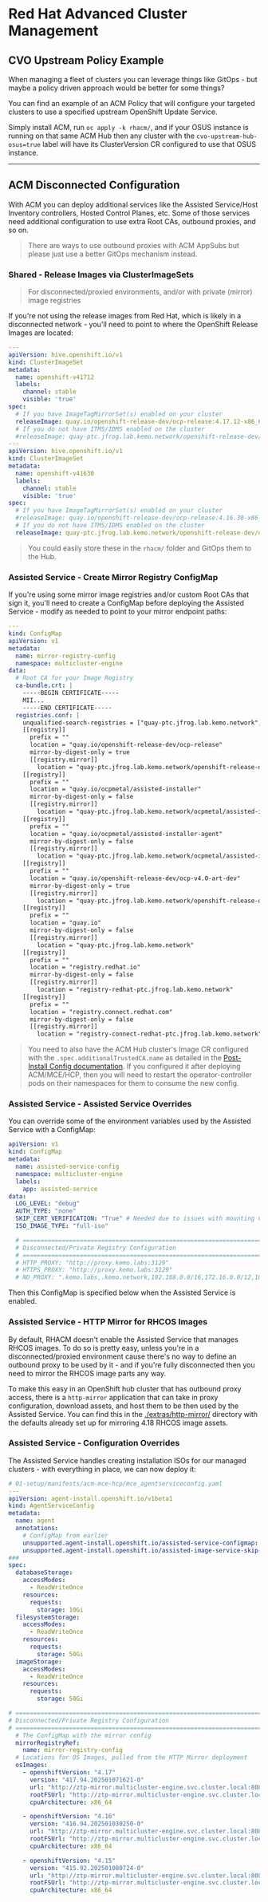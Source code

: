 # Red Hat Advanced Cluster Management

## CVO Upstream Policy Example

When managing a fleet of clusters you can leverage things like GitOps - but maybe a policy driven approach would be better for some things?

You can find an example of an ACM Policy that will configure your targeted clusters to use a specified upstream OpenShift Update Service.

Simply install ACM, run `oc apply -k rhacm/`, and if your OSUS instance is running on that same ACM Hub then any cluster with the `cvo-upstream-hub-osus=true` label will have its ClusterVersion CR configured to use that OSUS instance.

---

## ACM Disconnected Configuration

With ACM you can deploy additional services like the Assisted Service/Host Inventory controllers, Hosted Control Planes, etc.  Some of those services need additional configuration to use extra Root CAs, outbound proxies, and so on.

> There are ways to use outbound proxies with ACM AppSubs but please just use a better GitOps mechanism instead.

### Shared - Release Images via ClusterImageSets

> For disconnected/proxied environments, and/or with private (mirror) image registries

If you're not using the release images from Red Hat, which is likely in a disconnected network - you'll need to point to where the OpenShift Release Images are located:

```yaml
---
apiVersion: hive.openshift.io/v1
kind: ClusterImageSet
metadata:
  name: openshift-v41712
  labels:
    channel: stable
    visible: 'true'
spec:
  # If you have ImageTagMirrorSet(s) enabled on your cluster
  releaseImage: quay.io/openshift-release-dev/ocp-release:4.17.12-x86_64
  # If you do not have ITMS/IDMS enabled on the cluster
  #releaseImage: quay-ptc.jfrog.lab.kemo.network/openshift-release-dev/ocp-release:4.17.12-x86_64
---
apiVersion: hive.openshift.io/v1
kind: ClusterImageSet
metadata:
  name: openshift-v41630
  labels:
    channel: stable
    visible: 'true'
spec:
  # If you have ImageTagMirrorSet(s) enabled on your cluster
  #releaseImage: quay.io/openshift-release-dev/ocp-release:4.16.30-x86_64
  # If you do not have ITMS/IDMS enabled on the cluster
  releaseImage: quay-ptc.jfrog.lab.kemo.network/openshift-release-dev/ocp-release:4.16.30-x86_64
```

> You could easily store these in the `rhacm/` folder and GitOps them to the Hub.

### Assisted Service - Create Mirror Registry ConfigMap

If you're using some mirror image registries and/or custom Root CAs that sign it, you'll need to create a ConfigMap before deploying the Assisted Service - modify as needed to point to your mirror endpoint paths:

```yaml
---
kind: ConfigMap
apiVersion: v1
metadata:
  name: mirror-registry-config
  namespace: multicluster-engine
data:
  # Root CA for your Image Registry
  ca-bundle.crt: |
    -----BEGIN CERTIFICATE-----
    MII...
    -----END CERTIFICATE-----
  registries.conf: |
    unqualified-search-registries = ["quay-ptc.jfrog.lab.kemo.network", "registry.access.redhat.com", "quay.io", "docker.io"]
    [[registry]]
      prefix = ""
      location = "quay.io/openshift-release-dev/ocp-release"
      mirror-by-digest-only = true
      [[registry.mirror]]
        location = "quay-ptc.jfrog.lab.kemo.network/openshift-release-dev/ocp-release"
    [[registry]]
      prefix = ""
      location = "quay.io/ocpmetal/assisted-installer"
      mirror-by-digest-only = false
      [[registry.mirror]]
        location = "quay-ptc.jfrog.lab.kemo.network/ocpmetal/assisted-installer"
    [[registry]]
      prefix = ""
      location = "quay.io/ocpmetal/assisted-installer-agent"
      mirror-by-digest-only = false
      [[registry.mirror]]
        location = "quay-ptc.jfrog.lab.kemo.network/ocpmetal/assisted-installer-agent"
    [[registry]]
      prefix = ""
      location = "quay.io/openshift-release-dev/ocp-v4.0-art-dev"
      mirror-by-digest-only = true
      [[registry.mirror]]
        location = "quay-ptc.jfrog.lab.kemo.network/openshift-release-dev/ocp-v4.0-art-dev"
    [[registry]]
      prefix = ""
      location = "quay.io"
      mirror-by-digest-only = false
      [[registry.mirror]]
        location = "quay-ptc.jfrog.lab.kemo.network"
    [[registry]]
      prefix = ""
      location = "registry.redhat.io"
      mirror-by-digest-only = false
      [[registry.mirror]]
        location = "registry-redhat-ptc.jfrog.lab.kemo.network"
    [[registry]]
      prefix = ""
      location = "registry.connect.redhat.com"
      mirror-by-digest-only = false
      [[registry.mirror]]
        location = "registry-connect-redhat-ptc.jfrog.lab.kemo.network"
```

> You need to also have the ACM Hub cluster's Image CR configured with the `.spec.additionalTrustedCA.name` as detailed in the [Post-Install Config documentation](../post-install-config/README.md#image-cr-configuration).  If you configured it after deploying ACM/MCE/HCP, then you will need to restart the operator-controller pods on their namespaces for them to consume the new config.

### Assisted Service - Assisted Service Overrides

You can override some of the environment variables used by the Assisted Service with a ConfigMap:

```yaml
apiVersion: v1
kind: ConfigMap
metadata:
  name: assisted-service-config
  namespace: multicluster-engine
  labels:
    app: assisted-service
data:
  LOG_LEVEL: "debug"
  AUTH_TYPE: "none"
  SKIP_CERT_VERIFICATION: "True" # Needed due to issues with mounting CA certs
  ISO_IMAGE_TYPE: "full-iso"

  # ========================================================================================
  # Disconnected/Private Registry Configuration
  # ========================================================================================
  # HTTP_PROXY: "http://proxy.kemo.labs:3129"
  # HTTPS_PROXY: "http://proxy.kemo.labs:3129"
  # NO_PROXY: ".kemo.labs,.kemo.network,192.168.0.0/16,172.16.0.0/12,10.0.0.0/8,localhost,127.0.0.1,.svc,.local"
```

Then this ConfigMap is specified below when the Assisted Service is enabled.

### Assisted Service - HTTP Mirror for RHCOS Images

By default, RHACM doesn't enable the Assisted Service that manages RHCOS images.  To do so is pretty easy, unless you're in a disconnected/proxied environment cause there's no way to define an outbound proxy to be used by it - and if you're fully disconnected then you need to mirror the RHCOS image parts any way.

To make this easy in an OpenShift hub cluster that has outbound proxy access, there is a `http-mirror` application that can take in proxy configuration, download assets, and host them to be then used by the Assisted Service.  You can find this in the [./extras/http-mirror/](./extras/http-mirror/) directory with the defaults already set up for mirroring 4.18 RHCOS image assets.

### Assisted Service - Configuration Overrides

The Assisted Service handles creating installation ISOs for our managed clusters - with everything in place, we can now deploy it:

```yaml
# 01-setup/manifests/acm-mce-hcp/mce_agentserviceconfig.yaml
---
apiVersion: agent-install.openshift.io/v1beta1
kind: AgentServiceConfig
metadata:
  name: agent
  annotations:
    # ConfigMap from earlier
    unsupported.agent-install.openshift.io/assisted-service-configmap: "assisted-service-config"
    unsupported.agent-install.openshift.io/assisted-image-service-skip-verify-tls: "true"
###
spec:
  databaseStorage:
    accessModes:
      - ReadWriteOnce
    resources:
      requests:
        storage: 10Gi
  filesystemStorage:
    accessModes:
      - ReadWriteOnce
    resources:
      requests:
        storage: 50Gi
  imageStorage:
    accessModes:
      - ReadWriteOnce
    resources:
      requests:
        storage: 50Gi

# ========================================================================================
# Disconnected/Private Registry Configuration
# ========================================================================================
  # The ConfigMap with the mirror config
  mirrorRegistryRef:
    name: mirror-registry-config
  # Locations for OS Images, pulled from the HTTP Mirror deployment
  osImages:
    - openshiftVersion: "4.17"
      version: "417.94.202501071621-0"
      url: "http://ztp-mirror.multicluster-engine.svc.cluster.local:8080/pub/openshift-v4/x86_64/dependencies/rhcos/4.17/latest/rhcos-live.x86_64.iso"
      rootFSUrl: "http://ztp-mirror.multicluster-engine.svc.cluster.local:8080/pub/openshift-v4/x86_64/dependencies/rhcos/4.17/latest/rhcos-live-rootfs.x86_64.img"
      cpuArchitecture: x86_64

    - openshiftVersion: "4.16"
      version: "416.94.202501030250-0"
      url: "http://ztp-mirror.multicluster-engine.svc.cluster.local:8080/pub/openshift-v4/x86_64/dependencies/rhcos/4.16/latest/rhcos-live.x86_64.iso"
      rootFSUrl: "http://ztp-mirror.multicluster-engine.svc.cluster.local:8080/pub/openshift-v4/x86_64/dependencies/rhcos/4.16/latest/rhcos-live-rootfs.x86_64.img"
      cpuArchitecture: x86_64

    - openshiftVersion: "4.15"
      version: "415.92.202501080724-0"
      url: "http://ztp-mirror.multicluster-engine.svc.cluster.local:8080/pub/openshift-v4/x86_64/dependencies/rhcos/4.15/latest/rhcos-live.x86_64.iso"
      rootFSUrl: "http://ztp-mirror.multicluster-engine.svc.cluster.local:8080/pub/openshift-v4/x86_64/dependencies/rhcos/4.15/latest/rhcos-live-rootfs.x86_64.img"
      cpuArchitecture: x86_64
```
